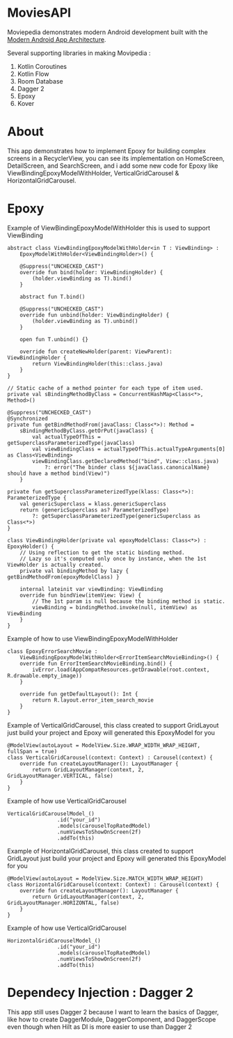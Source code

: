# MoviesAPI
Moviepedia demonstrates modern Android development built with the [Modern Android App Architecture](https://developer.android.com/courses/pathways/android-architecture).<br>

Several supporting libraries in making Movipedia :
1. Kotlin Coroutines
2. Kotlin Flow
3. Room Database
4. Dagger 2
5. Epoxy
6. Kover

# About
This app demonstrates how to implement Epoxy for building complex screens in a RecyclerView, you can see its implementation on HomeScreen, DetailScreen, and SearchScreen, and i add some new code for Epoxy like ViewBindingEpoxyModelWithHolder, VerticalGridCarousel & HorizontalGridCarousel.
# Epoxy
Example of ViewBindingEpoxyModelWithHolder this is used to support ViewBinding

```
abstract class ViewBindingEpoxyModelWithHolder<in T : ViewBinding> :
    EpoxyModelWithHolder<ViewBindingHolder>() {

    @Suppress("UNCHECKED_CAST")
    override fun bind(holder: ViewBindingHolder) {
        (holder.viewBinding as T).bind()
    }

    abstract fun T.bind()

    @Suppress("UNCHECKED_CAST")
    override fun unbind(holder: ViewBindingHolder) {
        (holder.viewBinding as T).unbind()
    }

    open fun T.unbind() {}

    override fun createNewHolder(parent: ViewParent): ViewBindingHolder {
        return ViewBindingHolder(this::class.java)
    }
}

// Static cache of a method pointer for each type of item used.
private val sBindingMethodByClass = ConcurrentHashMap<Class<*>, Method>()

@Suppress("UNCHECKED_CAST")
@Synchronized
private fun getBindMethodFrom(javaClass: Class<*>): Method =
    sBindingMethodByClass.getOrPut(javaClass) {
        val actualTypeOfThis = getSuperclassParameterizedType(javaClass)
        val viewBindingClass = actualTypeOfThis.actualTypeArguments[0] as Class<ViewBinding>
        viewBindingClass.getDeclaredMethod("bind", View::class.java)
            ?: error("The binder class ${javaClass.canonicalName} should have a method bind(View)")
    }

private fun getSuperclassParameterizedType(klass: Class<*>): ParameterizedType {
    val genericSuperclass = klass.genericSuperclass
    return (genericSuperclass as? ParameterizedType)
        ?: getSuperclassParameterizedType(genericSuperclass as Class<*>)
}

class ViewBindingHolder(private val epoxyModelClass: Class<*>) : EpoxyHolder() {
    // Using reflection to get the static binding method.
    // Lazy so it's computed only once by instance, when the 1st ViewHolder is actually created.
    private val bindingMethod by lazy { getBindMethodFrom(epoxyModelClass) }

    internal lateinit var viewBinding: ViewBinding
    override fun bindView(itemView: View) {
        // The 1st param is null because the binding method is static.
        viewBinding = bindingMethod.invoke(null, itemView) as ViewBinding
    }
}
```

Example of how to use ViewBindingEpoxyModelWithHolder
```
class EpoxyErrorSearchMovie :
    ViewBindingEpoxyModelWithHolder<ErrorItemSearchMovieBinding>() {
    override fun ErrorItemSearchMovieBinding.bind() {
        ivError.load(AppCompatResources.getDrawable(root.context, R.drawable.empty_image))
    }

    override fun getDefaultLayout(): Int {
        return R.layout.error_item_search_movie
    }
}
```

Example of VerticalGridCarousel, this class created to support GridLayout just build your project and Epoxy will generated this EpoxyModel for you
```
@ModelView(autoLayout = ModelView.Size.WRAP_WIDTH_WRAP_HEIGHT, fullSpan = true)
class VerticalGridCarousel(context: Context) : Carousel(context) {
    override fun createLayoutManager(): LayoutManager {
        return GridLayoutManager(context, 2, GridLayoutManager.VERTICAL, false)
    }
}
```

Example of how use VerticalGridCarousel
```
VerticalGridCarouselModel_()
                .id("your_id")
                .models(carouselTopRatedModel)
                .numViewsToShowOnScreen(2f)
                .addTo(this)
```

Example of HorizontalGridCarousel, this class created to support GridLayout just build your project and Epoxy will generated this EpoxyModel for you
```
@ModelView(autoLayout = ModelView.Size.MATCH_WIDTH_WRAP_HEIGHT)
class HorizontalGridCarousel(context: Context) : Carousel(context) {
    override fun createLayoutManager(): LayoutManager {
        return GridLayoutManager(context, 2, GridLayoutManager.HORIZONTAL, false)
    }
}
```

Example of how use VerticalGridCarousel
```
HorizontalGridCarouselModel_()
                .id("your_id")
                .models(carouselTopRatedModel)
                .numViewsToShowOnScreen(2f)
                .addTo(this)
```

# Dependecy Injection : Dagger 2
This app still uses Dagger 2 because I want to learn the basics of Dagger, like how to create DaggerModule, DaggerComponent, and DaggerScope even though when Hilt as DI is more easier to use than Dagger 2

